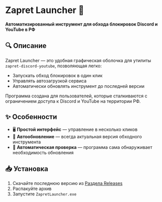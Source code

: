 # Zapret Launcher 🚀

**Автоматизированный инструмент для обхода блокировок Discord и YouTube в РФ**

## 🔍 Описание

Zapret Launcher — это удобная графическая оболочка для утилиты `zapret-discord-youtube`, позволяющая легко:
- Запускать обход блокировок в один клик
- Управлять автозагрузкой сервиса
- Автоматически обновлять инструмент до последней версии

Программа создана для пользователей, которые сталкиваются с ограничением доступа к Discord и YouTube на территории РФ.

## ✨ Особенности

- 🖥️ **Простой интерфейс** — управление в несколько кликов
- 🔄 **Автообновление** — всегда актуальная версия обходного инструмента
- 🤖 **Автоматическая проверка** — программа сама обнаруживает необходимость обновления

## 📥 Установка

1. Скачайте последнюю версию из [Раздела Releases](https://github.com/MrRabbitson/ZapretLauncher/releases/)
2. Распакуйте архив
3. Запустите `ZapretLauncher.exe`
